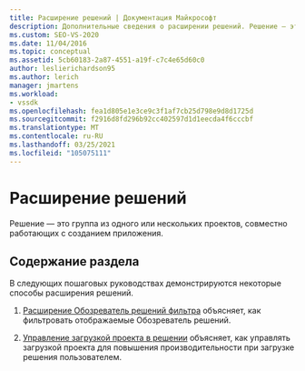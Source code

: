 ```yaml
---
title: Расширение решений | Документация Майкрософт
description: Дополнительные сведения о расширении решений. Решение — это группа из одного или нескольких проектов, совместно работающих с созданием приложения.
ms.custom: SEO-VS-2020
ms.date: 11/04/2016
ms.topic: conceptual
ms.assetid: 5cb60183-2a87-4551-a19f-c7c4e65d60c0
author: leslierichardson95
ms.author: lerich
manager: jmartens
ms.workload:
- vssdk
ms.openlocfilehash: fea1d805e1e3ce9c3f1af7cb25d798e9d8d1725d
ms.sourcegitcommit: f2916d8fd296b92cc402597d1d1eecda4f6cccbf
ms.translationtype: MT
ms.contentlocale: ru-RU
ms.lasthandoff: 03/25/2021
ms.locfileid: "105075111"
---
```

# <a name="extend-solutions"></a>Расширение решений
Решение — это группа из одного или нескольких проектов, совместно работающих с созданием приложения.

## <a name="in-this-section"></a>Содержание раздела
 В следующих пошаговых руководствах демонстрируются некоторые способы расширения решений.

1. [Расширение Обозреватель решений фильтра](../extensibility/extending-the-solution-explorer-filter.md) объясняет, как фильтровать отображаемые Обозреватель решений.

2. [Управление загрузкой проекта в решении](../extensibility/managing-project-loading-in-a-solution.md) объясняет, как управлять загрузкой проекта для повышения производительности при загрузке решения пользователем.
